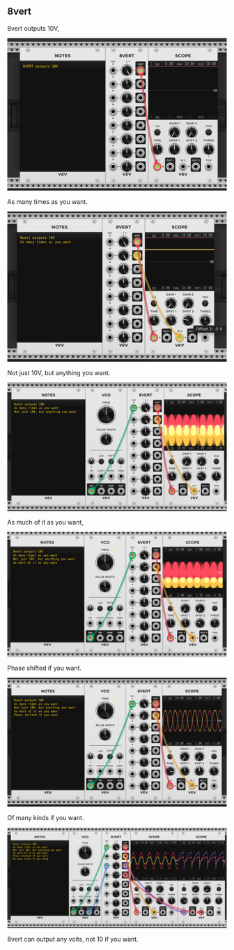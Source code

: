 ## 8vert

8vert outputs 10V,

![8vert outputs 10V](8vert10v-1.png)

As many times as you want.

![8vert has multiple outputs](8vert10v-2.png)

Not just 10V, but anything you want.

![8vert copies its first input](8vert10v-3.png)

As much of it as you want,

![8vert allows attenuating its inputs](8vert10v-4.png)

Phase shifted if you want.

![8vert allows phase shifting its inputs](8vert10v-5.png)

Of many kinds if you want.

![8vert restarts the ladder on each input](8vert10v-6.png)

8vert can output any volts, not 10 if you want.
